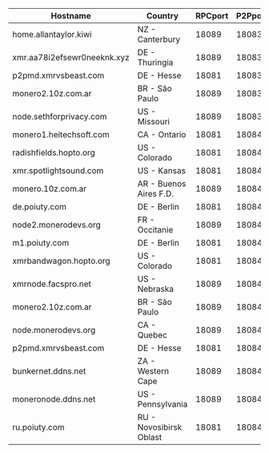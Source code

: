 Hostname | Country | RPCport | P2Pport
--- | --- | --- | ---
home.allantaylor.kiwi | NZ - Canterbury | 18089 | 18083
xmr.aa78i2efsewr0neeknk.xyz | DE - Thuringia | 18089 | 18083
p2pmd.xmrvsbeast.com | DE - Hesse | 18081 | 18083
monero2.10z.com.ar | BR - São Paulo | 18089 | 18083
node.sethforprivacy.com | US - Missouri | 18089 | 18083
monero1.heitechsoft.com | CA - Ontario | 18081 | 18084
radishfields.hopto.org | US - Colorado | 18081 | 18084
xmr.spotlightsound.com | US - Kansas | 18081 | 18084
monero.10z.com.ar | AR - Buenos Aires F.D. | 18089 | 18084
de.poiuty.com | DE - Berlin | 18081 | 18084
node2.monerodevs.org | FR - Occitanie | 18089 | 18084
m1.poiuty.com | DE - Berlin | 18081 | 18084
xmrbandwagon.hopto.org | US - Colorado | 18081 | 18084
xmrnode.facspro.net | US - Nebraska | 18089 | 18084
monero2.10z.com.ar | BR - São Paulo | 18089 | 18084
node.monerodevs.org | CA - Quebec | 18089 | 18084
p2pmd.xmrvsbeast.com | DE - Hesse | 18081 | 18084
bunkernet.ddns.net | ZA - Western Cape | 18089 | 18084
moneronode.ddns.net | US - Pennsylvania | 18089 | 18084
ru.poiuty.com | RU - Novosibirsk Oblast | 18081 | 18084
